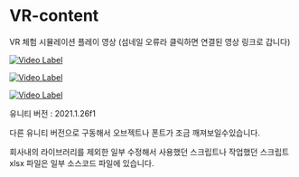 # VR-content

VR 체험 시뮬레이션 플레이 영상 (섬네일 오류라 클릭하면 연결된 영상 링크로 갑니다)

[![Video Label](https://youtu.be/CJ9qSuLFqew/0.jpg)](https://youtu.be/CJ9qSuLFqew)

[![Video Label](https://youtu.be/NMluEwtdF80/0.jpg)](https://youtu.be/NMluEwtdF80)

[![Video Label](https://youtu.be/lOyOXAXHof8/0.jpg)](https://youtu.be/lOyOXAXHof8)

유니티 버전 : 2021.1.26f1

다른 유니티 버전으로 구동해서 오브젝트나 폰트가 조금 깨져보일수있습니다.

회사내의 라이브러리를 제외한 일부 수정해서 사용했던 스크립트나 작업했던 스크립트 xlsx 파일은 일부 소스코드 
파일에 있습니다.
